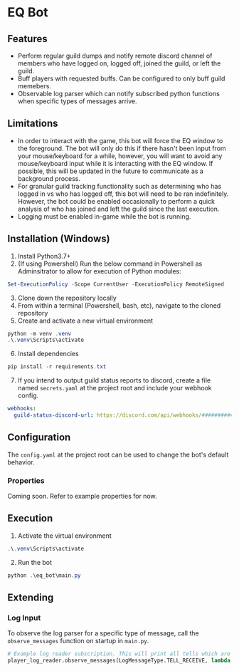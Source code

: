 # EQ Bot

## Features
- Perform regular guild dumps and notify remote discord channel of members who have logged on, logged off, joined the guild, or left the guild.
- Buff players with requested buffs. Can be configured to only buff guild memebers.
- Observable log parser which can notify subscribed python functions when specific types of messages arrive.

## Limitations
- In order to interact with the game, this bot will force the EQ window to the foreground. The bot will only do this if there hasn't been input from your mouse/keyboard for a while, however, you will want to avoid any mouse/keyboard input while it is interacting with the EQ window. If possible, this will be updated in the future to communicate as a background process.
- For granular guild tracking functionality such as determining who has logged in vs who has logged off, this bot will need to be ran indefinitely. However, the bot could be enabled occasionally to perform a quick analysis of who has joined and left the guild since the last execution.
- Logging must be enabled in-game while the bot is running.

## Installation (Windows)

1. Install Python3.7+
2. (If using Powershell) Run the below command in Powershell as Adminsitrator to allow for execution of Python modules:
```powershell
Set-ExecutionPolicy -Scope CurrentUser -ExecutionPolicy RemoteSigned
```
3. Clone down the repository locally
4. From within a terminal (Powershell, bash, etc), navigate to the cloned repository
5. Create and activate a new virtual environment
```powershell
python -m venv .venv
.\.venv\Scripts\activate
```
6. Install dependencies
```powershell
pip install -r requirements.txt
```

7. If you intend to output guild status reports to discord, create a file named `secrets.yaml` at the project root and include your webhook config.
```yaml
webhooks:
  guild-status-discord-url: https://discord.com/api/webhooks/################/#######################################
```

## Configuration
The `config.yaml` at the project root can be used to change the bot's default behavior.

### Properties
Coming soon. Refer to example properties for now.

## Execution

1. Activate the virtual environment
```powershell
.\.venv\Scripts\activate
```

2. Run the bot
```powershell
python .\eq_bot\main.py
```
## Extending

### Log Input

To observe the log parser for a specific type of message, call the `observe_messages` function on startup in `main.py`.
```python
# Example log reader subscription. This will print all tells which are received.
player_log_reader.observe_messages(LogMessageType.TELL_RECEIVE, lambda message: message.print())
```
